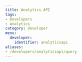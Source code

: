 ```yaml
---
title: Analytics API
tags:
- Developers
- Analytics
category: developer
menu:
  developer:
    identifier: analyticsapi
aliases:
- /developers/analyticsapi/query
---
```

